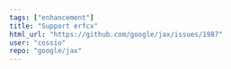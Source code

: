 ```yaml
---
tags: ["enhancement"]
title: "Support erfcx"
html_url: "https://github.com/google/jax/issues/1987"
user: "cossio"
repo: "google/jax"
---
```


